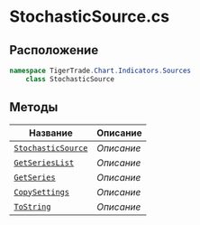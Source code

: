 
# StochasticSource.cs
## Расположение
```csharp
namespace TigerTrade.Chart.Indicators.Sources  
    class StochasticSource
```

## Методы
| Название | Описание |
| --- | --- |
| [`StochasticSource`](./metody/StochasticSource.md) | *Описание* |
| [`GetSeriesList`](./metody/GetSeriesList.md) | *Описание* |
| [`GetSeries`](./metody/GetSeries.md) | *Описание* |
| [`CopySettings`](./metody/CopySettings.md) | *Описание* |
| [`ToString`](./metody/ToString.md) | *Описание* |
